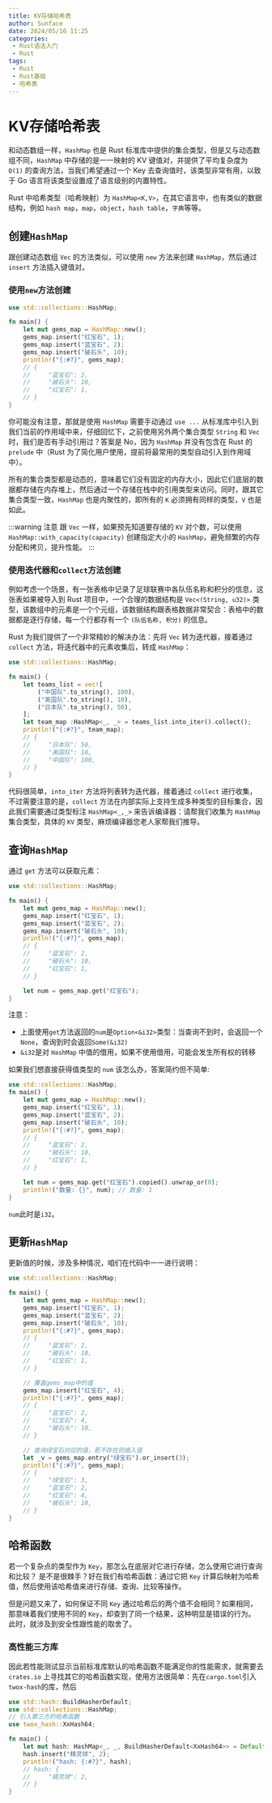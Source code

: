 ```yaml
---
title: KV存储哈希表
author: Sunface
date: 2024/05/16 11:25
categories:
 - Rust语法入门
 - Rust
tags:
 - Rust
 - Rust基础
 - 哈希表
---
```


# KV存储哈希表

和动态数组一样，`HashMap` 也是 Rust 标准库中提供的集合类型，但是又与动态数组不同，`HashMap` 中存储的是一一映射的 KV 键值对，并提供了平均复杂度为 `O(1)` 的查询方法，当我们希望通过一个 Key 去查询值时，该类型非常有用，以致于 Go 语言将该类型设置成了语言级别的内置特性。

Rust 中哈希类型（哈希映射）为 `HashMap<K,V>`，在其它语言中，也有类似的数据结构，例如 `hash map`，`map`，`object`，`hash table`，`字典`等等。

## 创建`HashMap`

跟创建动态数组 `Vec` 的方法类似，可以使用 `new` 方法来创建 `HashMap`，然后通过 `insert` 方法插入键值对。

### 使用`new`方法创建

```rust
use std::collections::HashMap;

fn main() {
    let mut gems_map = HashMap::new();
    gems_map.insert("红宝石", 1);
    gems_map.insert("蓝宝石", 2);
    gems_map.insert("破石头", 10);
    println!("{:#?}", gems_map);
    // {
    //     "蓝宝石": 2,
    //     "破石头": 10,
    //     "红宝石": 1,
    // }
}
```

你可能没有注意，那就是使用 `HashMap` 需要手动通过 `use ...` 从标准库中引入到我们当前的作用域中来，仔细回忆下，之前使用另外两个集合类型 `String` 和 `Vec` 时，我们是否有手动引用过？答案是 No，因为 `HashMap` 并没有包含在 Rust 的 `prelude` 中（Rust 为了简化用户使用，提前将最常用的类型自动引入到作用域中）。

所有的集合类型都是动态的，意味着它们没有固定的内存大小，因此它们底层的数据都存储在内存堆上，然后通过一个存储在栈中的引用类型来访问。同时，跟其它集合类型一致，`HashMap` 也是内聚性的，即所有的 `K` 必须拥有同样的类型，`V` 也是如此。

:::warning 注意
跟 `Vec` 一样，如果预先知道要存储的 `KV` 对个数，可以使用 `HashMap::with_capacity(capacity)` 创建指定大小的 `HashMap`，避免频繁的内存分配和拷贝，提升性能。
:::

### 使用迭代器和`collect`方法创建

例如考虑一个场景，有一张表格中记录了足球联赛中各队伍名称和积分的信息，这张表如果被导入到 Rust 项目中，一个合理的数据结构是 `Vec<(String, u32)>` 类型，该数组中的元素是一个个元组，该数据结构跟表格数据非常契合：表格中的数据都是逐行存储，每一个行都存有一个 `(队伍名称, 积分)` 的信息。

Rust 为我们提供了一个非常精妙的解决办法：先将 `Vec` 转为迭代器，接着通过 `collect` 方法，将迭代器中的元素收集后，转成 `HashMap`：

```rust
use std::collections::HashMap;

fn main() {
    let teams_list = vec![
        ("中国队".to_string(), 100),
        ("美国队".to_string(), 10),
        ("日本队".to_string(), 50),
    ];
    let team_map :HashMap<_, _> = teams_list.into_iter().collect();
    println!("{:#?}", team_map);
    // {
    //     "日本队": 50,
    //     "美国队": 10,
    //     "中国队": 100,
    // }
}
```

代码很简单，`into_iter` 方法将列表转为迭代器，接着通过 `collect` 进行收集，不过需要注意的是，`collect` 方法在内部实际上支持生成多种类型的目标集合，因此我们需要通过类型标注 `HashMap<_,_>` 来告诉编译器：请帮我们收集为 `HashMap` 集合类型，具体的 `KV` 类型，麻烦编译器您老人家帮我们推导。

## 查询`HashMap`

通过 `get` 方法可以获取元素：

```rust
use std::collections::HashMap;

fn main() {
    let mut gems_map = HashMap::new();
    gems_map.insert("红宝石", 1);
    gems_map.insert("蓝宝石", 2);
    gems_map.insert("破石头", 10);
    println!("{:#?}", gems_map);
    // {
    //     "蓝宝石": 2,
    //     "破石头": 10,
    //     "红宝石": 1,
    // }

    let num = gems_map.get("红宝石");
}
```
注意：

- 上面使用`get`方法返回的`num`是`Option<&i32>`类型：当查询不到时，会返回一个`None`，查询到时会返回`Some(&i32)`
- `&i32`是对 `HashMap` 中值的借用，如果不使用借用，可能会发生所有权的转移

如果我们想直接获得值类型的 `num` 该怎么办，答案简约但不简单:

```rust
use std::collections::HashMap;
fn main() {
    let mut gems_map = HashMap::new();
    gems_map.insert("红宝石", 1);
    gems_map.insert("蓝宝石", 2);
    gems_map.insert("破石头", 10);
    println!("{:#?}", gems_map);
    // {
    //     "蓝宝石": 2,
    //     "破石头": 10,
    //     "红宝石": 1,
    // }

    let num = gems_map.get("红宝石").copied().unwrap_or(0);
    println!("数量: {}", num); // 数量: 1
}
```

`num`此时是`i32`。

## 更新`HashMap`

更新值的时候，涉及多种情况，咱们在代码中一一进行说明：

```rust
use std::collections::HashMap;

fn main() {
    let mut gems_map = HashMap::new();
    gems_map.insert("红宝石", 1);
    gems_map.insert("蓝宝石", 2);
    gems_map.insert("破石头", 10);
    println!("{:#?}", gems_map);
    // {
    //     "蓝宝石": 2,
    //     "破石头": 10,
    //     "红宝石": 1,
    // }

    // 覆盖gems_map中的值
    gems_map.insert("红宝石", 4);
    println!("{:#?}", gems_map);
    // {
    //     "蓝宝石": 2,
    //     "红宝石": 4,
    //     "破石头": 10,
    // }

    // 查询绿宝石对应的值，若不存在则插入值
    let _v = gems_map.entry("绿宝石").or_insert(3);
    println!("{:#?}", gems_map);
    // {
    //     "绿宝石": 3,
    //     "蓝宝石": 2,
    //     "红宝石": 4,
    //     "破石头": 10,
    // }
}
```

## 哈希函数

若一个复杂点的类型作为 `Key`，那怎么在底层对它进行存储，怎么使用它进行查询和比较？ 是不是很棘手？好在我们有哈希函数：通过它把 `Key` 计算后映射为哈希值，然后使用该哈希值来进行存储、查询、比较等操作。

但是问题又来了，如何保证不同 `Key` 通过哈希后的两个值不会相同？如果相同，那意味着我们使用不同的 `Key`，却查到了同一个结果，这种明显是错误的行为。 此时，就涉及到安全性跟性能的取舍了。

### 高性能三方库

因此若性能测试显示当前标准库默认的哈希函数不能满足你的性能需求，就需要去 `crates.io` 上寻找其它的哈希函数实现，使用方法很简单：先在`cargo.toml`引入`twox-hash`的库，然后

```rust
use std::hash::BuildHasherDefault;
use std::collections::HashMap;
// 引入第三方的哈希函数
use twox_hash::XxHash64;

fn main() {
    let mut hash: HashMap<_, _, BuildHasherDefault<XxHash64>> = Default::default();
    hash.insert("精灵球", 2);
    println!("hash: {:#?}", hash);
    // hash: {
    //     "精灵球": 2,
    // }
}
```